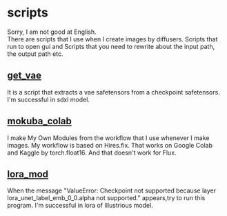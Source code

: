 # scripts
Sorry, I am not good at English.<br>
There are scripts that I use when I create images by diffusers. Scripts that run to open gui and Scripts that you need to rewrite about the input path, the output path etc.<br>
## [get_vae](https://github.com/MokubaAttack/scripts/tree/main/get_vae)
It is a script that extracts a vae safetensors from a checkpoint safetensors. I'm successful in sdxl model.
## [mokuba_colab](https://github.com/MokubaAttack/scripts/tree/main/mokuba_colab)
I make My Own Modules from the workflow that I use whenever I make images. My workflow is based on Hires.fix. That works on Google Colab and Kaggle by torch.float16. And that doesn't work for Flux.
## [lora_mod](https://github.com/MokubaAttack/scripts/tree/main/lora_mod)
When the message "ValueError: Checkpoint not supported because layer lora_unet_label_emb_0_0.alpha not supported." appears,try to run this program. I'm successful in lora of Illustrious model.
